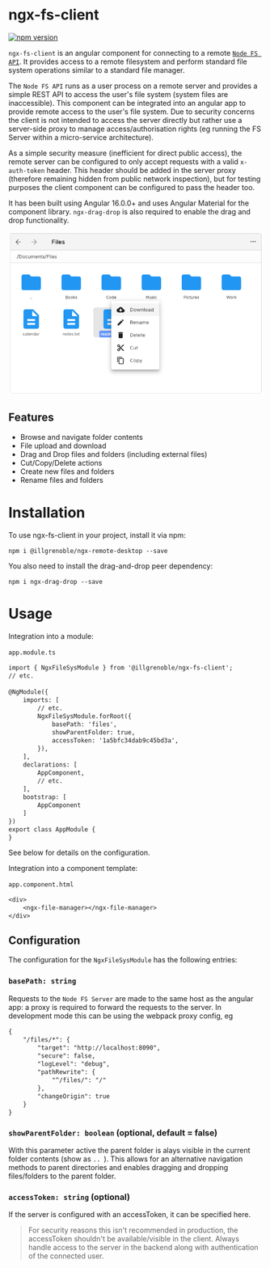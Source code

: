 # ngx-fs-client
[![npm version](https://badge.fury.io/js/%40illgrenoble%2Fngx-fs-client.svg)](https://badge.fury.io/js/%40illgrenoble%2Fngx-fs-client)

`ngx-fs-client` is an angular component for connecting to a remote [`Node FS API`](https://www.npmjs.com/package/@illgrenoble/node-fs-api). It provides access to a remote filesystem and perform standard file system operations similar to a standard file manager.

The `Node FS API` runs as a user process on a remote server and provides a simple REST API to access the user's file system (system files are inaccessible). This component can be integrated into an angular app to provide remote access to the user's file system. Due to security concerns the client is not intended to access the server directly but rather use a server-side proxy to manage access/authorisation rights (eg running the FS Server within a micro-service architecture).

As a simple security measure (inefficient for direct public access), the remote server can be configured to only accept requests with a valid `x-auth-token` header. This header should be added in the server proxy (therefore remaining hidden from public network inspection), but for testing purposes the client component can be configured to pass the header too.

It has been built using Angular 16.0.0+ and uses Angular Material for the component library. `ngx-drag-drop` is also required to enable the drag and drop functionality.

![Screenshot](https://raw.githubusercontent.com/ILLGrenoble/ngx-fs-client/master/screenshot.png)

## Features

- Browse and navigate folder contents
- File upload and download
- Drag and Drop files and folders (including external files)
- Cut/Copy/Delete actions
- Create new files and folders
- Rename files and folders

# Installation

To use ngx-fs-client in your project, install it via npm:

```
npm i @illgrenoble/ngx-remote-desktop --save
```

You also need to install the drag-and-drop peer dependency:

```
npm i ngx-drag-drop --save
```

# Usage

Integration into a module:

`app.module.ts`

```
import { NgxFileSysModule } from '@illgrenoble/ngx-fs-client';
// etc.

@NgModule({
    imports: [
        // etc.
        NgxFileSysModule.forRoot({
            basePath: 'files',
            showParentFolder: true,
            accessToken: '1a5bfc34dab9c45bd3a',
        }),
    ],
    declarations: [
        AppComponent,
        // etc.
    ],
    bootstrap: [
        AppComponent
    ]
})
export class AppModule {
}

```

See below for details on the configuration.

Integration into a component template:

`app.component.html`
```
<div>
    <ngx-file-manager></ngx-file-manager>
</div>
```

## Configuration

The configuration for the `NgxFileSysModule` has the following entries:

### `basePath: string`
Requests to the `Node FS Server` are made to the same host as the angular app: a proxy is required to forward the requests to the server. In development mode this can be using the webpack proxy config, eg

```
{
    "/files/*": {
        "target": "http://localhost:8090",
        "secure": false,
        "logLevel": "debug",
        "pathRewrite": {
            "^/files/": "/"
        },
        "changeOrigin": true
    }
}

```

### `showParentFolder: boolean` (optional, default = false)
With this parameter active the parent folder is alays visible in the current folder contents (show as `.. `). This allows for an alternative navigation methods to parent directories and enables dragging and dropping files/folders to the parent folder.

### `accessToken: string` (optional)
If the server is configured with an accessToken, it can be specified here. 

> For security reasons this isn't recommended in production, the accessToken shouldn't be available/visible in the client. Always handle access to the server in the backend along with authentication of the connected user.


